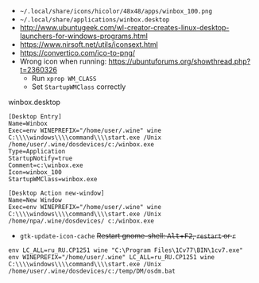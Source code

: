 * `~/.local/share/icons/hicolor/48x48/apps/winbox_100.png`
* `~/.local/share/applications/winbox.desktop`
* http://www.ubuntugeek.com/wl-creator-creates-linux-desktop-launchers-for-windows-programs.html
* https://www.nirsoft.net/utils/iconsext.html
* https://convertico.com/ico-to-png/
* Wrong icon when running: https://ubuntuforums.org/showthread.php?t=2360326
    * Run `xprop WM_CLASS`
    * Set `StartupWMClass` correctly

winbox.desktop
```
[Desktop Entry]
Name=Winbox
Exec=env WINEPREFIX="/home/user/.wine" wine C:\\\\windows\\\\command\\\\start.exe /Unix /home/user/.wine/dosdevices/c:/winbox.exe
Type=Application
StartupNotify=true
Comment=c:\winbox.exe
Icon=winbox_100
StartupWMClass=winbox.exe

[Desktop Action new-window]
Name=New Window
Exec=env WINEPREFIX="/home/user/.wine" wine C:\\\\windows\\\\command\\\\start.exe /Unix /home/npa/.wine/dosdevices/ c:/winbox.exe
```

* `gtk-update-icon-cache` ~~Restart gnome-shell: <kbd>Alt</kbd>+<kbd>F2</kbd>, `restart` or `r`~~

```shell
env LC_ALL=ru_RU.CP1251 wine "C:\Program Files\1Cv77\BIN\1cv7.exe"
env WINEPREFIX="/home/user/.wine" LC_ALL=ru_RU.CP1251 wine C:\\\\windows\\\\command\\\\start.exe /Unix /home/user/.wine/dosdevices/c:/temp/DM/osdm.bat

```
